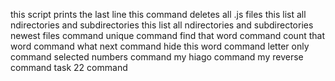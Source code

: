 this script prints the last line
this command deletes all .js files
this list all ndirectories and subdirectories
this list all ndirectories and subdirectories
newest files command
unique command
find that word command
count that word command
what next command
hide this word command
letter only command
selected numbers command
my hiago command
my reverse command
task 22 command

